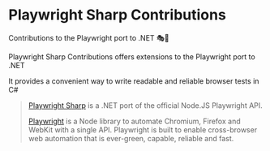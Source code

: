 # Playwright Sharp Contributions

Contributions to the Playwright port to .NET 🎭🧪

Playwright Sharp Contributions offers extensions to the Playwright port to .NET

It provides a convenient way to write readable and reliable browser tests in C#

> [Playwright Sharp](https://github.com/hardkoded/playwright-sharp) is a .NET port of the official Node.JS Playwright API.
>
> [Playwright](https://github.com/microsoft/playwright) is a Node library to automate Chromium, Firefox and WebKit with a single API. Playwright is built to enable cross-browser web automation that is ever-green, capable, reliable and fast.
